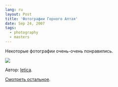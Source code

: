 ```yaml
---
lang: ru
layout: Post
title: 'Фотографии Горного Алтая'
date: Sep 24, 2007
tags:
  - photography
  - masters
---
```


Некоторые фотографии очень-очень понравились.

![](/images/blog/letica.jpg)

Автор: [letica](http://letica.livejournal.com/).

[Смотреть остальное](http://letica.livejournal.com/tag/Алтай).
